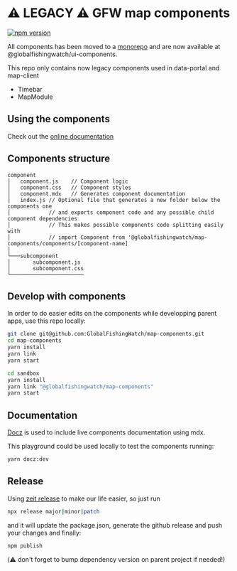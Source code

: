 # ⚠️ LEGACY ⚠️ GFW map components

[![npm version](https://badge.fury.io/js/%40globalfishingwatch%2Fmap-components.svg)](https://badge.fury.io/js/%40globalfishingwatch%2Fmap-components)

All components has been moved to a [monorepo](https://github.com/GlobalFishingWatch/frontend/tree/master/packages/ui-components) and are now available at @globalfishingwatch/ui-components.

This repo only contains now legacy components used in data-portal and map-client

- Timebar
- MapModule

## Using the components

Check out the [online documentation](http://globalfishingwatch.io/map-components/)

## Components structure

```
component
│   component.js    // Component logic
│   component.css   // Component styles
│   component.mdx   // Generates component documentation
│   index.js // Optional file that generates a new folder below the components one
│            // and exports component code and any possible child component dependencies
│            // This makes possible components code splitting easily with
│            // import Component from '@globalfishingwatch/map-components/components/[component-name]
│
└───subcomponent
│       subcomponent.js
│       subcomponent.css
└───────────────────────
```

## Develop with components

In order to do easier edits on the components while developping parent apps, use this repo locally:

```bash
git clone git@github.com:GlobalFishingWatch/map-components.git
cd map-components
yarn install
yarn link
yarn start
```

```bash
cd sandbox
yarn install
yarn link "@globalfishingwatch/map-components"
yarn start
```

## Documentation

[Docz](https://www.docz.site/) is used to include live components documentation using mdx.

This playground could be used locally to test the components running:

```bash
yarn docz:dev
```

## Release

Using [zeit release](https://github.com/zeit/release) to make our life easier, so just run

```bash
npx release major|minor|patch
```

and it will update the package.json, generate the github release and push your changes and finally:

```bash
npm publish
```

(⚠️ don't forget to bump dependency version on parent project if needed!)
